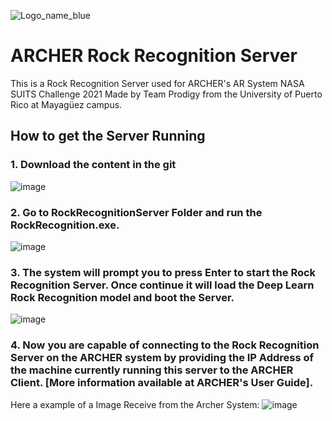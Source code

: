 ![Logo_name_blue](https://user-images.githubusercontent.com/47261571/110251979-9d21ff80-7f59-11eb-8afd-a1290e9b546b.png)

# ARCHER Rock Recognition Server
This is a Rock Recognition Server used for ARCHER's AR System NASA SUITS Challenge 2021
Made by Team Prodigy from the University of Puerto Rico at Mayagüez campus.

## How to get the Server Running
### 1. Download the content in the git
![image](https://user-images.githubusercontent.com/47261571/114128479-70e7fe80-98ca-11eb-8f8e-176db5be3c81.png)

### 2. Go to RockRecognitionServer Folder and run the RockRecognition.exe.
![image](https://user-images.githubusercontent.com/47261571/114128326-1b135680-98ca-11eb-9a12-0acbdf139a03.png)

### 3. The system will prompt you to press Enter to start the Rock Recognition Server. Once continue it will load the Deep Learn Rock Recognition model and boot the Server.
![image](https://user-images.githubusercontent.com/47261571/114128620-c4f2e300-98ca-11eb-81ef-eb9e9ae7fb55.png)

### 4. Now you are capable of connecting to the Rock Recognition Server on the ARCHER system by providing the IP Address of the machine currently running this server to the ARCHER Client. [More information available at ARCHER's User Guide].
Here a example of a Image Receive from the Archer System:
![image](https://user-images.githubusercontent.com/47261571/114128841-4ea2b080-98cb-11eb-83d6-7ff4866331d8.png)

